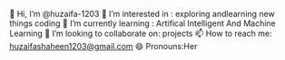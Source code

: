  👋 Hi, I’m @huzaifa-1203
 👀 I’m interested in :
      exploring andlearning new things
       coding
 🌱 I’m currently learning :
         Artifical Intelligent And Machine Learning
 💞️ I’m looking to collaborate on:
            projects
 📫 How to reach me:
         huzaifashaheen1203@gmail.com
 😄 Pronouns:Her


<!---
huzaifa-1203/huzaifa-1203 is a ✨ special ✨ repository because its `README.md` (this file) appears on your GitHub profile.
You can click the Preview link to take a look at your changes.
--->
